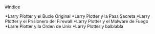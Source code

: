 #Indice

*Larry Plotter y el Bucle Original
*Larry Plotter y la Pass Secreta
*Larry Plotter y el Prisionero del Firewall
*Larry Plotter y el Malware de Fuego
*Larre Plotter y la Orden de Unix
*Larry Plotter y balblabla